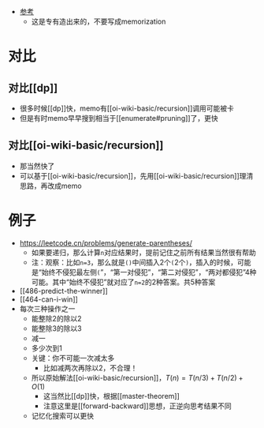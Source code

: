 - [参考](https://en.wikipedia.org/wiki/Memoization)
  - 这是专有造出来的，不要写成memorization
# 对比
## 对比[[dp]]
- 很多时候[[dp]]快，memo有[[oi-wiki-basic/recursion]]调用可能被卡
- 但是有时memo早早搜到相当于[[enumerate#pruning]]了，更快
## 对比[[oi-wiki-basic/recursion]]
- 那当然快了
- 可以基于[[oi-wiki-basic/recursion]]，先用[[oi-wiki-basic/recursion]]理清思路，再改成memo
# 例子
- https://leetcode.cn/problems/generate-parentheses/
  - 如果要递归，那么计算`n`对应结果时，提前记住之前所有结果当然很有帮助
  - 注：观察：比如`n=3`，那么就是`()`中间插入2个`(`2个`)`，插入的时候，可能是“始终不侵犯最左侧`(`”，“第一对侵犯”，“第二对侵犯”，“两对都侵犯”4种可能。其中“始终不侵犯”就对应了`n=2`的2种答案。共5种答案
- [[486-predict-the-winner]]
- [[464-can-i-win]]
- 每次三种操作之一
  - 能整除2的除以2
  - 能整除3的除以3
  - 减一
  - 多少次到1
  - 关键：你不可能一次减太多
    - 比如减两次再除以2，不合理！
  - 所以原始解法[[oi-wiki-basic/recursion]]，$T(n)=T(n/3)+T(n/2)+O(1)$
    - 这当然比[[dp]]快，根据[[master-theorem]]
    - 注意这里是[[forward-backward]]思想，正逆向思考结果不同
  - 记忆化搜索可以更快